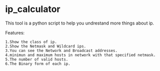 # ip_calculator

This tool is a python script to help you undrestand more things about ip.


Features:
	
	1.Show the class of ip.
	2.Show the Netmask and Wildcard ips.
	3.You can see the Network and Broadcast addresses.
	4.minimun and maximum hosts in network with that specified netmask.
	5.The number of valid hosts.
	6.The Binary form of each ip.
	
	
	
	
